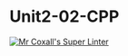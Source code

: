 # Unit2-02-CPP
[![Mr Coxall's Super Linter](https://github.com/ICS3U-Programming-NoahS/Unit2-02-CPP/workflows/Mr%20Coxall's%20Super%20Linter/badge.svg)](https://github.com/ICS3U-Programming-NoahS/Unit2-02-CPP/actions/)
